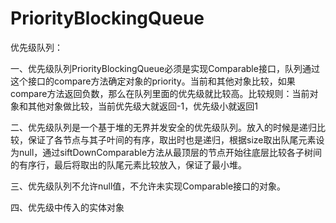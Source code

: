 # PriorityBlockingQueue

优先级队列：

一、优先级队列PriorityBlockingQueue必须是实现Comparable接口，队列通过这个接口的compare方法确定对象的priority。当前和其他对象比较，如果compare方法返回负数，那么在队列里面的优先级就比较高。比较规则：当前对象和其他对象做比较，当前优先级大就返回-1，优先级小就返回1


二、优先级队列是一个基于堆的无界并发安全的优先级队列。放入的时候是递归比较，保证了各节点与其子叶间的有序，取出时也是递归，根据size取出队尾元素设为null，通过siftDownComparable方法从最顶层的节点开始往底层比较各子树间的有序行，最后将取出的队尾元素比较放入，保证了最小堆。

三、优先级队列不允许null值，不允许未实现Comparable接口的对象。

四、优先级中传入的实体对象